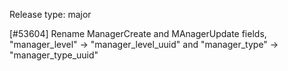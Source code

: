 Release type: major

[#53604] Rename ManagerCreate and MAnagerUpdate fields, "manager_level" -> "manager_level_uuid" and "manager_type" -> "manager_type_uuid"
